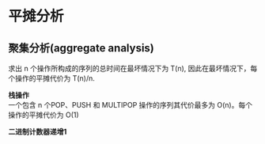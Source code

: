 # 平摊分析
## 聚集分析(aggregate analysis)

求出 n 个操作所构成的序列的总时间在最坏情况下为 T(n), 因此在最坏情况下，每个操作的平摊代价为 T(n)/n.

**栈操作**  
一个包含 n 个POP、PUSH 和 MULTIPOP 操作的序列其代价最多为 O(n)。每个操作的平摊代价为 O(1)

**二进制计数器递增1**  
